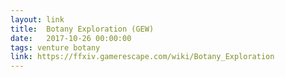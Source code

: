 ```yaml
---
layout: link
title:  Botany Exploration (GEW)
date:   2017-10-26 00:00:00
tags: venture botany
link: https://ffxiv.gamerescape.com/wiki/Botany_Exploration
---
```

